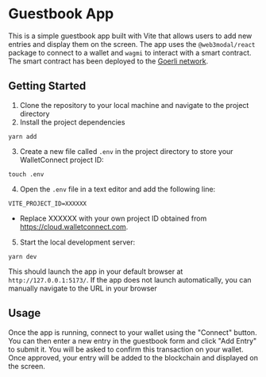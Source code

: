 # Guestbook App

This is a simple guestbook app built with Vite that allows users to add new entries and display them on the screen. The app uses the `@web3modal/react` package to connect to a wallet and `wagmi` to interact with a smart contract. The smart contract has been deployed to the [Goerli network](https://goerli.etherscan.io/address/0xCC64aE81777169420be5e8c73f209F0733F3ac00).

## Getting Started

1. Clone the repository to your local machine and navigate to the project directory
2. Install the project dependencies

```
yarn add
```

3. Create a new file called `.env` in the project directory to store your WalletConnect project ID:

```
touch .env
```

4. Open the `.env` file in a text editor and add the following line:

```
VITE_PROJECT_ID=XXXXXX
```

- Replace XXXXXX with your own project ID obtained from https://cloud.walletconnect.com.

5. Start the local development server:

```
yarn dev
```

This should launch the app in your default browser at `http://127.0.0.1:5173/`. If the app does not launch automatically, you can manually navigate to the URL in your browser

## Usage

Once the app is running, connect to your wallet using the "Connect" button. You can then enter a new entry in the guestbook form and click "Add Entry" to submit it. You will be asked to confirm this transaction on your wallet. Once approved, your entry will be added to the blockchain and displayed on the screen.

